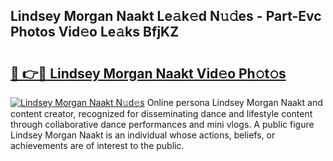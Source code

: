 ## Lindsey Morgan Naakt Le𝚊k𝚎d N𝚞𝚍es - Part-Evc Photos Vid𝚎o Le𝚊ks BfjKZ

# <h2><a href="http://fb7h73.evod.top/?m=Lindsey+Morgan+Naakt">🔗 👉🔴 Lindsey Morgan Naakt Vid𝚎o Ph𝚘t𝚘s</a></h2>

[![Lindsey Morgan Naakt N𝚞d𝚎s](https://i.imgur.com/8V9OHl7.gif)](http://fb7h73.evod.top/?m=Lindsey+Morgan+Naakt)
Online persona Lindsey Morgan Naakt and content creator, recognized for disseminating dance and lifestyle content through collaborative dance performances and mini vlogs. A public figure Lindsey Morgan Naakt is an individual whose actions, beliefs, or achievements are of interest to the public. 
